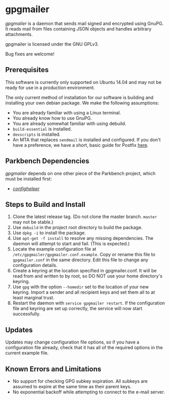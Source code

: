 # gpgmailer

_gpgmailer_ is a daemon that sends mail signed and encrypted using GnuPG.  It reads mail from files containing JSON objects and handles arbitrary attachments.

gpgmailer is licensed under the GNU GPLv3.

Bug fixes are welcome!

## Prerequisites

This software is currently only supported on Ubuntu 14.04 and may not be ready for use in a production environment.

The only current method of installation for our software is building and installing your own debian package. We make the following assumptions:

* You are already familiar with using a Linux terminal.
* You already know how to use GnuPG.
* You are already somewhat familiar with using debuild.
* `build-essential` is installed.
* `devscripts` is installed.
* An MTA that replaces `sendmail` is installed and configured. If you don't have
a preference, we have a short, basic guide for Postfix
[here](./postfix.md).

## Parkbench Dependencies

_gpgmailer_ depends on one other piece of the Parkbench project, which must be installed first:

* [_confighelper_](https://github.com/park-bench/confighelper)

## Steps to Build and Install

1.   Clone the latest release tag. (Do not clone the master branch. `master` may not be stable.)
2.   Use `debuild` in the project root directory to build the package.
3.   Use `dpkg -i` to install the package.
4.   Use `apt-get -f install` to resolve any missing dependencies. The daemon will attempt to start and fail. (This is expected.)
5.   Locate the example configuration file at `/etc/gpgmailer/gpgmailer.conf.example`. Copy or rename this file to `gpgmailer.conf` in the same directory. Edit this file to change any configuration details.
6.   Create a keyring at the location specified in gpgmailer.conf. It will be read from and written to by root, so DO NOT use your home directory's keyring.
7.   Use `gpg` with the option `--homedir` set to the location of your new keyring. Import a sender and all recipient keys and set them all to at least marginal trust.
8.   Restart the daemon with `service gpgmailer restart`. If the configuration file and keyring are set up correctly, the service will now start successfully.

## Updates

Updates may change configuration file options, so if you have a configuration file already, check that it has all of the required options in the current example file.

## Known Errors and Limitations

* No support for checking GPG subkey expiration. All subkeys are assumed to expire at the same time as their parent keys.
* No exponential backoff while attempting to connect to the e-mail server.
